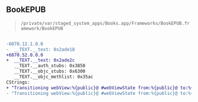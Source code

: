 ## BookEPUB

> `/private/var/staged_system_apps/Books.app/Frameworks/BookEPUB.framework/BookEPUB`

```diff

-6070.12.1.0.0
-  __TEXT.__text: 0x2ade18
+6070.52.0.0.0
+  __TEXT.__text: 0x2ade2c
   __TEXT.__auth_stubs: 0x3850
   __TEXT.__objc_stubs: 0x6300
   __TEXT.__objc_methlist: 0x35ac
CStrings:
+ "Transitioning webView:%{public}@ #webViewState from:%{public}@ to:%{public}@ for url:%{mask.hash}@"
- "Transitioning webView:%{public}@ #webViewState from:%{public}@ to:%{public}@ for url:%{mash.hash}@"

```
